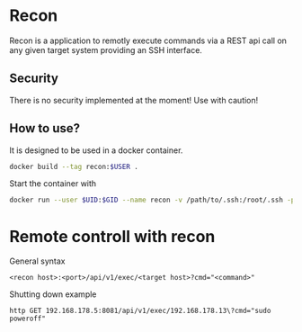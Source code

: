 # Recon
Recon is a application to remotly execute commands via a REST api call on any given target system providing an SSH interface.

## Security
There is no security implemented at the moment! Use with caution!

## How to use?
It is designed to be used in a docker container.

```bash
docker build --tag recon:$USER .
```

Start the container with
```bash
docker run --user $UID:$GID --name recon -v /path/to/.ssh:/root/.ssh -p 8080:8080 recon:$USER
```

# Remote controll with recon
General syntax
```
<recon host>:<port>/api/v1/exec/<target host>?cmd="<command>"
```

Shutting down example
```
http GET 192.168.178.5:8081/api/v1/exec/192.168.178.13\?cmd="sudo poweroff"
```
